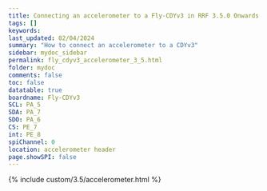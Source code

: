 ```yaml
---
title: Connecting an accelerometer to a Fly-CDYv3 in RRF 3.5.0 Onwards
tags: []
keywords: 
last_updated: 02/04/2024
summary: "How to connect an accelerometer to a CDYv3"
sidebar: mydoc_sidebar
permalink: fly_cdyv3_accelerometer_3_5.html
folder: mydoc
comments: false
toc: false
datatable: true
boardname: Fly-CDYv3
SCL: PA_5
SDA: PA_7
SDO: PA_6
CS: PE_7
int: PE_8
spiChannel: 0
location: accelerometer header
page.showSPI: false
---
```


{% include custom/3.5/accelerometer.html %}
